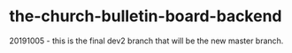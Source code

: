 # the-church-bulletin-board-backend
20191005 - this is the final dev2 branch that will be the new master branch.
